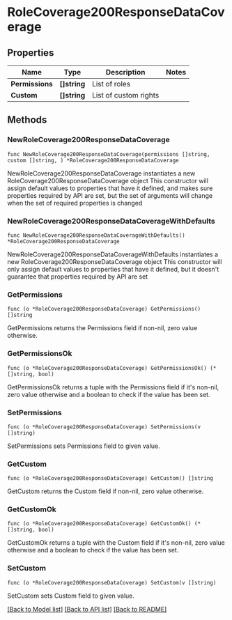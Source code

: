 # RoleCoverage200ResponseDataCoverage

## Properties

Name | Type | Description | Notes
------------ | ------------- | ------------- | -------------
**Permissions** | **[]string** | List of roles | 
**Custom** | **[]string** | List of custom rights | 

## Methods

### NewRoleCoverage200ResponseDataCoverage

`func NewRoleCoverage200ResponseDataCoverage(permissions []string, custom []string, ) *RoleCoverage200ResponseDataCoverage`

NewRoleCoverage200ResponseDataCoverage instantiates a new RoleCoverage200ResponseDataCoverage object
This constructor will assign default values to properties that have it defined,
and makes sure properties required by API are set, but the set of arguments
will change when the set of required properties is changed

### NewRoleCoverage200ResponseDataCoverageWithDefaults

`func NewRoleCoverage200ResponseDataCoverageWithDefaults() *RoleCoverage200ResponseDataCoverage`

NewRoleCoverage200ResponseDataCoverageWithDefaults instantiates a new RoleCoverage200ResponseDataCoverage object
This constructor will only assign default values to properties that have it defined,
but it doesn't guarantee that properties required by API are set

### GetPermissions

`func (o *RoleCoverage200ResponseDataCoverage) GetPermissions() []string`

GetPermissions returns the Permissions field if non-nil, zero value otherwise.

### GetPermissionsOk

`func (o *RoleCoverage200ResponseDataCoverage) GetPermissionsOk() (*[]string, bool)`

GetPermissionsOk returns a tuple with the Permissions field if it's non-nil, zero value otherwise
and a boolean to check if the value has been set.

### SetPermissions

`func (o *RoleCoverage200ResponseDataCoverage) SetPermissions(v []string)`

SetPermissions sets Permissions field to given value.


### GetCustom

`func (o *RoleCoverage200ResponseDataCoverage) GetCustom() []string`

GetCustom returns the Custom field if non-nil, zero value otherwise.

### GetCustomOk

`func (o *RoleCoverage200ResponseDataCoverage) GetCustomOk() (*[]string, bool)`

GetCustomOk returns a tuple with the Custom field if it's non-nil, zero value otherwise
and a boolean to check if the value has been set.

### SetCustom

`func (o *RoleCoverage200ResponseDataCoverage) SetCustom(v []string)`

SetCustom sets Custom field to given value.



[[Back to Model list]](../README.md#documentation-for-models) [[Back to API list]](../README.md#documentation-for-api-endpoints) [[Back to README]](../README.md)


